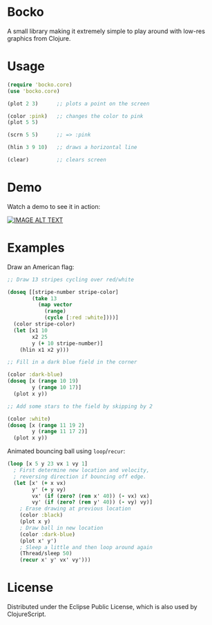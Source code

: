 # Bocko

A small library making it extremely simple to play around with low-res graphics from Clojure.

# Usage

```clojure
(require 'bocko.core)
(use 'bocko.core)

(plot 2 3)      ;; plots a point on the screen

(color :pink)   ;; changes the color to pink
(plot 5 5)

(scrn 5 5)      ;; => :pink

(hlin 3 9 10)   ;; draws a horizontal line

(clear)         ;; clears screen
```

# Demo

Watch a demo to see it in action:

[![IMAGE ALT TEXT](http://img.youtube.com/vi/piJPrP3BKIk/1.jpg)](http://www.youtube.com/watch?v=piJPrP3BKIk "Bocko Clojure simple graphics")

# Examples

Draw an American flag:
```clojure
;; Draw 13 stripes cycling over red/white

(doseq [[stripe-number stripe-color]
        (take 13
          (map vector
            (range)
            (cycle [:red :white])))]
  (color stripe-color)
  (let [x1 10
        x2 25
        y (+ 10 stripe-number)]
    (hlin x1 x2 y)))

;; Fill in a dark blue field in the corner

(color :dark-blue)
(doseq [x (range 10 19)
        y (range 10 17)]
  (plot x y))

;; Add some stars to the field by skipping by 2

(color :white)
(doseq [x (range 11 19 2)
        y (range 11 17 2)]
  (plot x y))
```

Animated bouncing ball using `loop`/`recur`:
```clojure
(loop [x 5 y 23 vx 1 vy 1]
  ; First determine new location and velocity,
  ; reversing direction if bouncing off edge.
  (let [x' (+ x vx)
        y' (+ y vy)
        vx' (if (zero? (rem x' 40)) (- vx) vx)
        vy' (if (zero? (rem y' 40)) (- vy) vy)]
    ; Erase drawing at previous location              
    (color :black)
    (plot x y)
    ; Draw ball in new location
    (color :dark-blue)
    (plot x' y')
    ; Sleep a little and then loop around again
    (Thread/sleep 50)
    (recur x' y' vx' vy')))
```

# License

Distributed under the Eclipse Public License, which is also used by ClojureScript.
